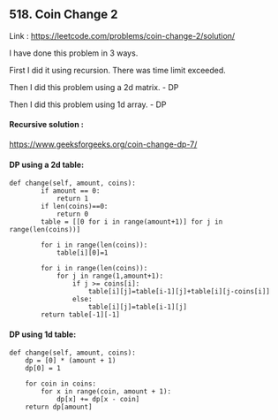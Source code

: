 ## 518. Coin Change 2

Link : https://leetcode.com/problems/coin-change-2/solution/

I have done this problem in 3 ways.

First I did it using recursion. There was time limit exceeded.

Then I did this problem using a 2d matrix. - DP

Then I did this problem using 1d array. - DP

#### Recursive solution :

https://www.geeksforgeeks.org/coin-change-dp-7/

#### DP using a 2d table:
    def change(self, amount, coins):
            if amount == 0:
                return 1
            if len(coins)==0:
                return 0
            table = [[0 for i in range(amount+1)] for j in range(len(coins))]

            for i in range(len(coins)):
                table[i][0]=1

            for i in range(len(coins)):
                for j in range(1,amount+1):
                    if j >= coins[i]:
                        table[i][j]=table[i-1][j]+table[i][j-coins[i]]
                    else:
                        table[i][j]=table[i-1][j]
            return table[-1][-1]
 #### DP using 1d table:
    def change(self, amount, coins):
        dp = [0] * (amount + 1)
        dp[0] = 1
        
        for coin in coins:
            for x in range(coin, amount + 1):
                dp[x] += dp[x - coin]
        return dp[amount]
